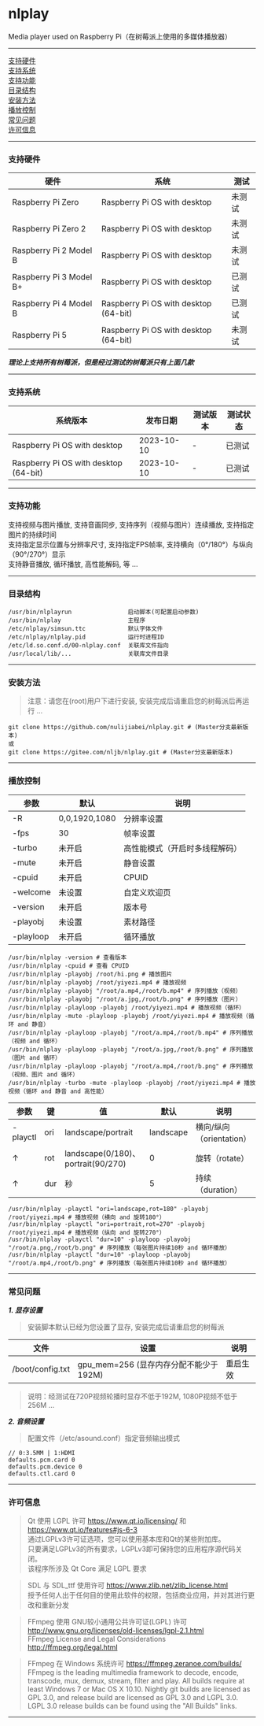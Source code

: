 # nlplay
Media player used on Raspberry Pi（在树莓派上使用的多媒体播放器）

---

[支持硬件](#支持硬件)  
[支持系统](#支持系统)  
[支持功能](#支持功能)  
[目录结构](#目录结构)  
[安装方法](#安装方法)  
[播放控制](#播放控制)  
[常见问题](#常见问题)  
[许可信息](#许可信息)  

---
### 支持硬件

| 硬件 | 系统 | 测试 |
| --- | --- | --- |
| Raspberry Pi Zero | Raspberry Pi OS with desktop | 未测试 |
| Raspberry Pi Zero 2 | Raspberry Pi OS with desktop | 未测试 |
| Raspberry Pi 2 Model B | Raspberry Pi OS with desktop | 未测试 |
| Raspberry Pi 3 Model B+ | Raspberry Pi OS with desktop | 已测试 |
| Raspberry Pi 4 Model B | Raspberry Pi OS with desktop (64-bit) | 已测试 |
| Raspberry Pi 5 | Raspberry Pi OS with desktop (64-bit) | 未测试 |

***理论上支持所有树莓派，但是经过测试的树莓派只有上面几款***

---
### 支持系统

| 系统版本 | 发布日期 | 测试版本 | 测试状态 |
| --- | --- | --- | --- |
| Raspberry Pi OS with desktop          | 2023-10-10 | - | 已测试 |
| Raspberry Pi OS with desktop (64-bit) | 2023-10-10 | - | 已测试 |

---
### 支持功能

 支持视频与图片播放, 支持音画同步, 支持序列（视频与图片）连续播放, 支持指定图片的持续时间  
 支持指定显示位置与分辨率尺寸, 支持指定FPS帧率, 支持横向（0°/180°）与纵向（90°/270°）显示  
 支持静音播放, 循环播放, 高性能解码, 等 ...  
 
---
### 目录结构

```
/usr/bin/nlplayrun                启动脚本(可配置启动参数)
/usr/bin/nlplay                   主程序
/etc/nlplay/simsun.ttc            默认字体文件
/etc/nlplay/nlplay.pid            运行时进程ID
/etc/ld.so.conf.d/00-nlplay.conf  关联库文件指向
/usr/local/lib/...                关联库文件目录
```

---
### 安装方法

 > 注意：请您在(root)用户下进行安装, 安装完成后请重启您的树莓派后再运行 ...  
 
 ```
 git clone https://github.com/nulijiabei/nlplay.git # (Master分支最新版本)
 或 
 git clone https://gitee.com/nljb/nlplay.git # (Master分支最新版本)
 ```

---
### 播放控制

 | 参数 | 默认 | 说明 |
 | --- | --- | --- |
 | -R | 0,0,1920,1080 | 分辨率设置 |
 | -fps | 30 | 帧率设置 |
 | -turbo | 未开启 | 高性能模式（开启时多线程解码） |
 | -mute | 未开启 | 静音设置 |
 | -cpuid | 未开启 | CPUID |
 | -welcome | 未设置 | 自定义欢迎页 |
 | -version | 未开启 | 版本号 |
 | -playobj | 未设置 | 素材路径 |
 | -playloop | 未开启 | 循环播放 |

 ```
 /usr/bin/nlplay -version # 查看版本
 /usr/bin/nlplay -cpuid # 查看 CPUID
 /usr/bin/nlplay -playobj /root/hi.png # 播放图片
 /usr/bin/nlplay -playobj /root/yiyezi.mp4 # 播放视频
 /usr/bin/nlplay -playobj "/root/a.mp4,/root/b.mp4" # 序列播放（视频）
 /usr/bin/nlplay -playobj "/root/a.jpg,/root/b.png" # 序列播放（图片）
 /usr/bin/nlplay -playloop -playobj /root/yiyezi.mp4 # 播放视频（循环）
 /usr/bin/nlplay -mute -playloop -playobj /root/yiyezi.mp4 # 播放视频（循环 and 静音）
 /usr/bin/nlplay -playloop -playobj "/root/a.mp4,/root/b.mp4" # 序列播放（视频 and 循环）
 /usr/bin/nlplay -playloop -playobj "/root/a.jpg,/root/b.png" # 序列播放（图片 and 循环）
 /usr/bin/nlplay -playloop -playobj "/root/a.mp4,/root/b.png" # 序列播放（视频、图片 and 循环）
 /usr/bin/nlplay -turbo -mute -playloop -playobj /root/yiyezi.mp4 # 播放视频（循环 and 静音 and 高性能）
 ```

 | 参数 | 键 | 值 | 默认 | 说明 |
 | --- | --- | --- | --- | --- |
 | -playctl | ori | landscape/portrait | landscape | 横向/纵向（orientation） | 
 | ↑ | rot | landscape(0/180)、portrait(90/270) | 0 | 旋转（rotate） | 
 | ↑ | dur | 秒 | 5 | 持续（duration） | 
 
 ```
 /usr/bin/nlplay -playctl "ori=landscape,rot=180" -playobj /root/yiyezi.mp4 # 播放视频（横向 and 旋转180°）
 /usr/bin/nlplay -playctl "ori=portrait,rot=270" -playobj /root/yiyezi.mp4 # 播放视频（纵向 and 旋转270°）
 /usr/bin/nlplay -playctl "dur=10" -playloop -playobj "/root/a.png,/root/b.png" # 序列播放（每张图片持续10秒 and 循环播放）
 /usr/bin/nlplay -playctl "dur=10" -playloop -playobj "/root/a.mp4,/root/b.png" # 序列播放（每张图片持续10秒 and 循环播放）
 ```

---
### 常见问题

 ***1. 显存设置***

 > 安装脚本默认已经为您设置了显存, 安装完成后请重启您的树莓派
 
 | 文件 | 设置 | 说明 |
 | --- | --- | --- |
 | /boot/config.txt | gpu_mem=256 (显存内存分配不能少于192M) | 重启生效 |
 
 > 说明：经测试在720P视频轮播时显存不低于192M, 1080P视频不低于256M ...
 
 ***2. 音频设置***

 > 配置文件（/etc/asound.conf）指定音频输出模式  
 
 ```
 // 0:3.5MM | 1:HDMI
 defaults.pcm.card 0 
 defaults.pcm.device 0
 defaults.ctl.card 0
 ```
 
---
### 许可信息

> Qt 使用 LGPL 许可 https://www.qt.io/licensing/ 和 https://www.qt.io/features#js-6-3  
> 通过LGPLv3许可证选项，您可以使用基本库和Qt的某些附加库。  
> 只要满足LGPLv3的所有要求，LGPLv3即可保持您的应用程序源代码关闭。  
> 该程序所涉及 Qt Core 满足 LGPL 要求  

> SDL 与 SDL_ttf 使用许可 https://www.zlib.net/zlib_license.html  
> 授予任何人出于任何目的使用此软件的权限，包括商业应用，并对其进行更改和重新分发  

> FFmpeg 使用 GNU较小通用公共许可证(LGPL) 许可 http://www.gnu.org/licenses/old-licenses/lgpl-2.1.html  
> FFmpeg License and Legal Considerations http://ffmpeg.org/legal.html  

> FFmpeg 在 Windows 系统许可 https://ffmpeg.zeranoe.com/builds/  
> FFmpeg is the leading multimedia framework to decode, encode, transcode, mux, demux, stream, filter and play. All builds require at least Windows 7 or Mac OS X 10.10. Nightly git builds are licensed as GPL 3.0, and release build are licensed as GPL 3.0 and LGPL 3.0. LGPL 3.0 release builds can be found using the "All Builds" links.  

---

